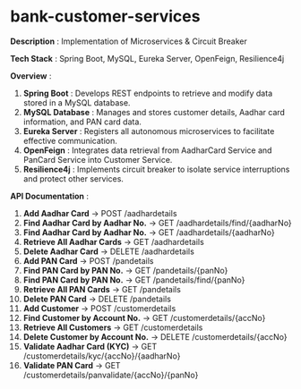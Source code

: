 # bank-customer-services

**Description** : Implementation of Microservices &amp; Circuit Breaker

**Tech Stack** : Spring Boot, MySQL, Eureka Server, OpenFeign, Resilience4j

**Overview** :

1. **Spring Boot** : Develops REST endpoints to retrieve and modify data stored in a MySQL database.
2. **MySQL Database** : Manages and stores customer details, Aadhar card information, and PAN card data.
3. **Eureka Server** : Registers all autonomous microservices to facilitate effective communication.
4. **OpenFeign** : Integrates data retrieval from AadharCard Service and PanCard Service into Customer Service.
5. **Resilience4j** : Implements circuit breaker to isolate service interruptions and protect other services.

**API Documentation** :

1. **Add Aadhar Card** -> POST /aadhardetails
2. **Find Aadhar Card by Aadhar No.** -> GET /aadhardetails/find/{aadharNo}
3. **Find Aadhar Card by Aadhar No.** -> GET /aadhardetails/{aadharNo}
4. **Retrieve All Aadhar Cards** -> GET /aadhardetails
5. **Delete Aadhar Card** -> DELETE /aadhardetails
6. **Add PAN Card** -> POST /pandetails
7. **Find PAN Card by PAN No.** -> GET /pandetails/{panNo}
8. **Find PAN Card by PAN No.** -> GET /pandetails/find/{panNo}
9. **Retrieve All PAN Cards** -> GET /pandetails
10. **Delete PAN Card** -> DELETE /pandetails
11. **Add Customer** -> POST /customerdetails
12. **Find Customer by Account No.** -> GET /customerdetails/{accNo}
13. **Retrieve All Customers** -> GET /customerdetails
14. **Delete Customer by Account No.** -> DELETE /customerdetails/{accNo}
15. **Validate Aadhar Card (KYC)** -> GET /customerdetails/kyc/{accNo}/{aadharNo}
16. **Validate PAN Card** -> GET /customerdetails/panvalidate/{accNo}/{panNo}
